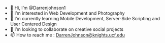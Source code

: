 - 👋 Hi, I’m @Darrenjohnson1
- 👀 I’m interested in Web Development and Photography
- 🌱 I’m currently learning Mobile Development, Server-Side Scripting and User Centered Design
- 💞️ I’m looking to collaborate on creative social projects
- 📫 How to reach me : DarrenJohnson@knights.ucf.edu
